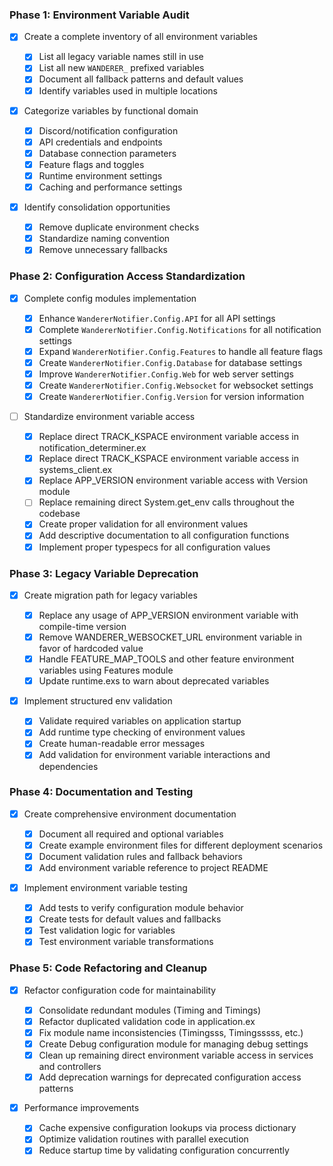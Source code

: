### Phase 1: Environment Variable Audit

- [x] Create a complete inventory of all environment variables

  - [x] List all legacy variable names still in use
  - [x] List all new `WANDERER_` prefixed variables
  - [x] Document all fallback patterns and default values
  - [x] Identify variables used in multiple locations

- [x] Categorize variables by functional domain

  - [x] Discord/notification configuration
  - [x] API credentials and endpoints
  - [x] Database connection parameters
  - [x] Feature flags and toggles
  - [x] Runtime environment settings
  - [x] Caching and performance settings

- [x] Identify consolidation opportunities
  - [x] Remove duplicate environment checks
  - [x] Standardize naming convention
  - [x] Remove unnecessary fallbacks

### Phase 2: Configuration Access Standardization

- [x] Complete config modules implementation

  - [x] Enhance `WandererNotifier.Config.API` for all API settings
  - [x] Complete `WandererNotifier.Config.Notifications` for all notification settings
  - [x] Expand `WandererNotifier.Config.Features` to handle all feature flags
  - [x] Create `WandererNotifier.Config.Database` for database settings
  - [x] Improve `WandererNotifier.Config.Web` for web server settings
  - [x] Create `WandererNotifier.Config.Websocket` for websocket settings
  - [x] Create `WandererNotifier.Config.Version` for version information

- [ ] Standardize environment variable access
  - [x] Replace direct TRACK_KSPACE environment variable access in notification_determiner.ex
  - [x] Replace direct TRACK_KSPACE environment variable access in systems_client.ex
  - [x] Replace APP_VERSION environment variable access with Version module
  - [ ] Replace remaining direct System.get_env calls throughout the codebase
  - [x] Create proper validation for all environment values
  - [x] Add descriptive documentation to all configuration functions
  - [x] Implement proper typespecs for all configuration values

### Phase 3: Legacy Variable Deprecation

- [x] Create migration path for legacy variables

  - [x] Replace any usage of APP_VERSION environment variable with compile-time version
  - [x] Remove WANDERER_WEBSOCKET_URL environment variable in favor of hardcoded value
  - [x] Handle FEATURE_MAP_TOOLS and other feature environment variables using Features module
  - [x] Update runtime.exs to warn about deprecated variables

- [x] Implement structured env validation
  - [x] Validate required variables on application startup
  - [x] Add runtime type checking of environment values
  - [x] Create human-readable error messages
  - [x] Add validation for environment variable interactions and dependencies

### Phase 4: Documentation and Testing

- [x] Create comprehensive environment documentation

  - [x] Document all required and optional variables
  - [x] Create example environment files for different deployment scenarios
  - [x] Document validation rules and fallback behaviors
  - [x] Add environment variable reference to project README

- [x] Implement environment variable testing
  - [x] Add tests to verify configuration module behavior
  - [x] Create tests for default values and fallbacks
  - [x] Test validation logic for variables
  - [x] Test environment variable transformations

### Phase 5: Code Refactoring and Cleanup

- [x] Refactor configuration code for maintainability

  - [x] Consolidate redundant modules (Timing and Timings)
  - [x] Refactor duplicated validation code in application.ex
  - [x] Fix module name inconsistencies (Timingsss, Timingsssss, etc.)
  - [x] Create Debug configuration module for managing debug settings
  - [x] Clean up remaining direct environment variable access in services and controllers
  - [x] Add deprecation warnings for deprecated configuration access patterns

- [x] Performance improvements
  - [x] Cache expensive configuration lookups via process dictionary
  - [x] Optimize validation routines with parallel execution
  - [x] Reduce startup time by validating configuration concurrently

